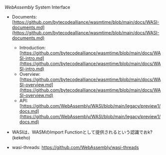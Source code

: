 *WebAssembly* System Interface

- Documents: [https://github.com/bytecodealliance/wasmtime/blob/main/docs/WASI-documents.md](https://github.com/bytecodealliance/wasmtime/blob/main/docs/WASI-documents.md)
	- Introduction: [https://github.com/bytecodealliance/wasmtime/blob/main/docs/WASI-intro.md](https://github.com/bytecodealliance/wasmtime/blob/main/docs/WASI-intro.md)
	- Overview: [https://github.com/bytecodealliance/wasmtime/blob/main/docs/WASI-overview.md](https://github.com/bytecodealliance/wasmtime/blob/main/docs/WASI-overview.md)
	- API: [https://github.com/WebAssembly/WASI/blob/main/legacy/preview1/docs.md](https://github.com/WebAssembly/WASI/blob/main/legacy/preview1/docs.md)

- WASIは、WASMのImport Functionとして提供されるという認識でおk? (kekeho)

- wasi-threads: https://github.com/WebAssembly/wasi-threads